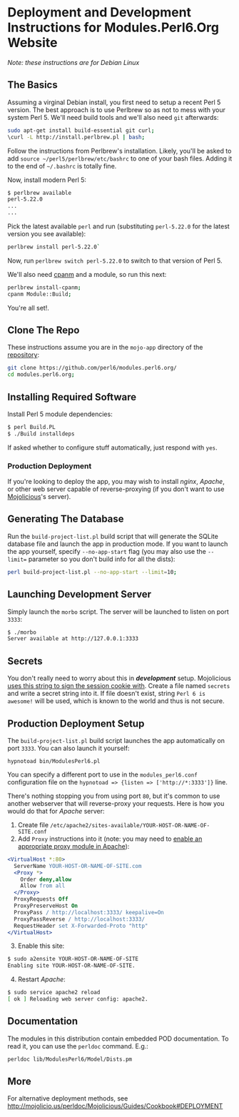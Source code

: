 # Deployment and Development Instructions for Modules.Perl6.Org Website

*Note: these instructions are for Debian Linux*

## The Basics

Assuming a virginal Debian install, you first need to setup a recent Perl 5
version. The best approach is to use Perlbrew so as not to mess with your
system Perl 5. We'll need build tools and we'll also need `git` afterwards:

```bash
sudo apt-get install build-essential git curl;
\curl -L http://install.perlbrew.pl | bash;
```

Follow the instructions from Perlbrew's installation. Likely, you'll be asked
to add `source ~/perl5/perlbrew/etc/bashrc` to one of your bash files. Adding
it to the end of `~/.bashrc` is totally fine.

Now, install modern Perl 5:
```bash
$ perlbrew available
perl-5.22.0
...
...
```
Pick the latest available `perl` and run (substituting `perl-5.22.0` for
the latest version you see available):

```bash
perlbrew install perl-5.22.0`
```

Now, run `perlbrew switch perl-5.22.0` to switch to that version of Perl 5.

We'll also need [cpanm](metacpan.org/pod/App::cpanminus) and a
module, so run this next:

```bash
perlbrew install-cpanm;
cpanm Module::Build;
```

You're all set!.


## Clone The Repo

These instructions assume you are in the `mojo-app` directory of the
[repository](https://github.com/perl6/modules.perl6.org/):
```bash
git clone https://github.com/perl6/modules.perl6.org/
cd modules.perl6.org;
```

## Installing Required Software

Install Perl 5 module dependencies:
```bash
$ perl Build.PL
$ ./Build installdeps
```

If asked whether to configure stuff automatically, just respond with `yes`.

### Production Deployment

If you're looking to deploy the app, you may wish to install *nginx*,
*Apache*, or other web server capable of reverse-proxying (if you don't want
to use [Mojolicious](http://mojolicio.us/)'s server).


## Generating The Database

Run the `build-project-list.pl` build script that will generate the SQLite database file and launch the app in production mode. If you
want to launch the app yourself, specify `--no-app-start` flag (you may also use the `--limit=` parameter so you don't build info for all the dists):
```bash
perl build-project-list.pl --no-app-start --limit=10;
```

## Launching Development Server

Simply launch the `morbo` script. The server will be launched to listen on port `3333`:
```bash
$ ./morbo
Server available at http://127.0.0.1:3333
```

## Secrets

You don't really need to worry about this in ***development*** setup.
Mojolicious [uses this string to sign the session cookie with](https://metacpan.org/pod/Mojolicious#secrets). Create a file named `secrets` and write a
secret string into it. If file doesn't exist, string `Perl 6 is awesome!` will
be used, which is known to the world and thus is not secure.

## Production Deployment Setup
The `build-project-list.pl` build script launches the app automatically on port `3333`. You can also launch it yourself:
```
hypnotoad bin/ModulesPerl6.pl
```
You can specify a different port to use in the `modules_perl6.conf` configuration file on the `hypnotoad => {listen => ['http://*:3333']}` line.

There's nothing stopping you from using port `80`, but it's common to use another webserver that will reverse-proxy your requests. Here is how you would do that for *Apache* server:

1) Create file `/etc/apache2/sites-available/YOUR-HOST-OR-NAME-OF-SITE.conf`
2) Add `Proxy` instructions into it (note: you may need to [enable an appropriate proxy module in Apache](https://www.google.ca/?q=apache+enable+proxy+mod)):
```apache
<VirtualHost *:80>
  ServerName YOUR-HOST-OR-NAME-OF-SITE.com
  <Proxy *>
    Order deny,allow
    Allow from all
  </Proxy>
  ProxyRequests Off
  ProxyPreserveHost On
  ProxyPass / http://localhost:3333/ keepalive=On
  ProxyPassReverse / http://localhost:3333/
  RequestHeader set X-Forwarded-Proto "http"
</VirtualHost>
```
3) Enable this site:
```bash
$ sudo a2ensite YOUR-HOST-OR-NAME-OF-SITE
Enabling site YOUR-HOST-OR-NAME-OF-SITE.
```
4) Restart *Apache*:
```bash
$ sudo service apache2 reload
[ ok ] Reloading web server config: apache2.
```
## Documentation
The modules in this distribution contain embedded POD documentation. To read it, you can use the `perldoc` command. E.g.:
```bash
perldoc lib/ModulesPerl6/Model/Dists.pm
```

## More

For alternative deployment methods, see http://mojolicio.us/perldoc/Mojolicious/Guides/Cookbook#DEPLOYMENT
